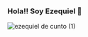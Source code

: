 ### Hola!! Soy Ezequiel 👋
![ezequiel de cunto (1)](https://user-images.githubusercontent.com/81783347/127525188-d78f8889-4088-4e55-adb8-f7a21066ec5e.png)


<!--
**Pinidecu/Pinidecu** is a ✨ _special_ ✨ repository because its `README.md` (this file) appears on your GitHub profile.

Here are some ideas to get you started:

- 🔭 I’m currently working on ...
- 🌱 I’m currently learning ...
- 👯 I’m looking to collaborate on ...
- 🤔 I’m looking for help with ...
- 💬 Ask me about ...
- 📫 How to reach me: ...
- 😄 Pronouns: ...
- ⚡ Fun fact: ...
-->
